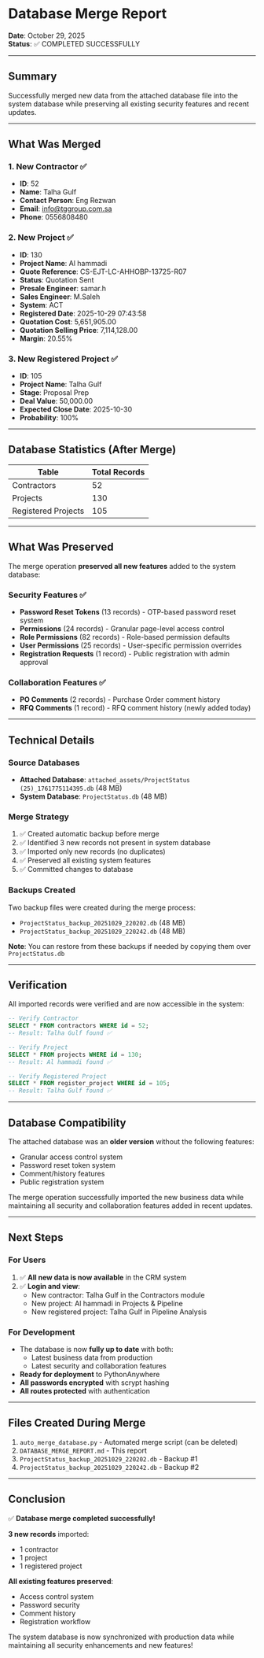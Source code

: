 # Database Merge Report
**Date**: October 29, 2025  
**Status**: ✅ COMPLETED SUCCESSFULLY

---

## Summary
Successfully merged new data from the attached database file into the system database while preserving all existing security features and recent updates.

---

## What Was Merged

### 1. **New Contractor** ✅
- **ID**: 52
- **Name**: Talha Gulf
- **Contact Person**: Eng Rezwan
- **Email**: info@tggroup.com.sa
- **Phone**: 0556808480

### 2. **New Project** ✅
- **ID**: 130
- **Project Name**: Al hammadi
- **Quote Reference**: CS-EJT-LC-AHHOBP-13725-R07
- **Status**: Quotation Sent
- **Presale Engineer**: samar.h
- **Sales Engineer**: M.Saleh
- **System**: ACT
- **Registered Date**: 2025-10-29 07:43:58
- **Quotation Cost**: 5,651,905.00
- **Quotation Selling Price**: 7,114,128.00
- **Margin**: 20.55%

### 3. **New Registered Project** ✅
- **ID**: 105
- **Project Name**: Talha Gulf
- **Stage**: Proposal Prep
- **Deal Value**: 50,000.00
- **Expected Close Date**: 2025-10-30
- **Probability**: 100%

---

## Database Statistics (After Merge)

| Table | Total Records |
|-------|--------------|
| Contractors | 52 |
| Projects | 130 |
| Registered Projects | 105 |

---

## What Was Preserved

The merge operation **preserved all new features** added to the system database:

### Security Features ✅
- **Password Reset Tokens** (13 records) - OTP-based password reset system
- **Permissions** (24 records) - Granular page-level access control
- **Role Permissions** (82 records) - Role-based permission defaults
- **User Permissions** (25 records) - User-specific permission overrides
- **Registration Requests** (1 record) - Public registration with admin approval

### Collaboration Features ✅
- **PO Comments** (2 records) - Purchase Order comment history
- **RFQ Comments** (1 record) - RFQ comment history (newly added today)

---

## Technical Details

### Source Databases
- **Attached Database**: `attached_assets/ProjectStatus (25)_1761775114395.db` (48 MB)
- **System Database**: `ProjectStatus.db` (48 MB)

### Merge Strategy
1. ✅ Created automatic backup before merge
2. ✅ Identified 3 new records not present in system database
3. ✅ Imported only new records (no duplicates)
4. ✅ Preserved all existing system features
5. ✅ Committed changes to database

### Backups Created
Two backup files were created during the merge process:
- `ProjectStatus_backup_20251029_220202.db` (48 MB)
- `ProjectStatus_backup_20251029_220242.db` (48 MB)

**Note**: You can restore from these backups if needed by copying them over `ProjectStatus.db`

---

## Verification

All imported records were verified and are now accessible in the system:

```sql
-- Verify Contractor
SELECT * FROM contractors WHERE id = 52;
-- Result: Talha Gulf found ✅

-- Verify Project
SELECT * FROM projects WHERE id = 130;
-- Result: Al hammadi found ✅

-- Verify Registered Project
SELECT * FROM register_project WHERE id = 105;
-- Result: Talha Gulf found ✅
```

---

## Database Compatibility

The attached database was an **older version** without the following features:
- Granular access control system
- Password reset token system
- Comment/history features
- Public registration system

The merge operation successfully imported the new business data while maintaining all security and collaboration features added in recent updates.

---

## Next Steps

### For Users
1. ✅ **All new data is now available** in the CRM system
2. ✅ **Login and view**:
   - New contractor: Talha Gulf in the Contractors module
   - New project: Al hammadi in Projects & Pipeline
   - New registered project: Talha Gulf in Pipeline Analysis

### For Development
- The database is now **fully up to date** with both:
  - Latest business data from production
  - Latest security and collaboration features
- **Ready for deployment** to PythonAnywhere
- **All passwords encrypted** with scrypt hashing
- **All routes protected** with authentication

---

## Files Created During Merge

1. `auto_merge_database.py` - Automated merge script (can be deleted)
2. `DATABASE_MERGE_REPORT.md` - This report
3. `ProjectStatus_backup_20251029_220202.db` - Backup #1
4. `ProjectStatus_backup_20251029_220242.db` - Backup #2

---

## Conclusion

✅ **Database merge completed successfully!**

**3 new records** imported:
- 1 contractor
- 1 project  
- 1 registered project

**All existing features preserved**:
- Access control system
- Password security
- Comment history
- Registration workflow

The system database is now synchronized with production data while maintaining all security enhancements and new features!
